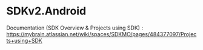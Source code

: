 # SDKv2.Android

Documentation (SDK Overview & Projects using SDK) : <https://mybrain.atlassian.net/wiki/spaces/SDKMO/pages/484377097/Projects+using+SDK>